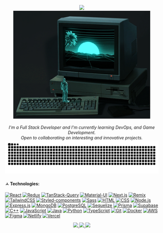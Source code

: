 <div align="center">

  <!-- Typing-svg (Hello World) -->
  <div>
    <a href="https://git.io/typing-svg">
      <img src="https://readme-typing-svg.demolab.com?font=Fira+Code&pause=1000&color=197670&&width=435&lines=console.log(%22Hello%2C+World%22);フロー状態!&center=true&size=**25**"/>
    </a>
  </div>

  <!-- GIF -->
<div> <img src="assets/cybergeometry.gif" width="450px"> </div>

  <!-- for beauty -->
  <br>

<i>
I'm a Full Stack Developer and I'm currently learning DevOps, and Game Development.<br>
Open to collaborating on interesting and innovative projects.<br>
</i>

 <!-- Snake Code Contribution Map -->
  <picture>
    <source media="(prefers-color-scheme: dark)" srcset="https://raw.githubusercontent.com/Shaclight69/Shaclight69/output/github-contribution-grid-snake-dark.svg" />
    <source media="(prefers-color-scheme: light)" srcset="https://raw.githubusercontent.com/Shaclight69/Shaclight69/output/github-contribution-grid-snake.svg" />
    <img alt="github-snake" src="https://raw.githubusercontent.com/Shaclight69/Shaclight69/output/github-contribution-grid-snake-dark.svg" />
  </picture>
</div>

#### ㅅ Technologies:

[![React](https://img.shields.io/badge/react-black?style=for-the-badge&logo=react)](https://github.com/Shaclight69)
[![Redux](https://img.shields.io/badge/redux-black?style=for-the-badge&logo=redux&logoColor=764abc)](https://github.com/Shaclight69)
[![TanStack-Query](https://img.shields.io/badge/tanstack--query-black?style=for-the-badge&logo=reactquery)](https://github.com/Shaclight69)
[![Material-UI](https://img.shields.io/badge/mui-black?style=for-the-badge&logo=mui)](https://github.com/Shaclight69)
[![Next.js](https://img.shields.io/badge/next.js-black?style=for-the-badge&logo=next.js)](https://github.com/Shaclight69)
[![Remix](https://img.shields.io/badge/remix-black?style=for-the-badge&logo=remix)](https://github.com/Shaclight69)
[![TailwindCSS](https://img.shields.io/badge/tailwind%20CSS-black?style=for-the-badge&logo=tailwind%20CSS)](https://github.com/Shaclight69)
[![Styled-components](https://img.shields.io/badge/styled--components-black?style=for-the-badge&logo=styled-components)](https://github.com/Shaclight69)
[![Sass](https://img.shields.io/badge/sass-black?style=for-the-badge&logo=sass)](https://github.com/Shaclight69)
[![HTML](https://img.shields.io/badge/html-black?style=for-the-badge&logo=html5)](https://github.com/Shaclight69)
[![CSS](https://img.shields.io/badge/css-black?style=for-the-badge&logo=css3&logoColor=0277bd)](https://github.com/Shaclight69)
[![Node.js](https://img.shields.io/badge/node.js-black?style=for-the-badge&logo=node.js)](https://github.com/Shaclight69)
[![Express.js](https://img.shields.io/badge/Express-000?logo=express&logoColor=fff&style=for-the-badge)](https://github.com/Shaclight69)
[![MongoDB](https://img.shields.io/badge/mongodb-black?style=for-the-badge&logo=mongodb)](https://github.com/Shaclight69)
[![PostgreSQL](https://img.shields.io/badge/postgresql-black?style=for-the-badge&logo=postgresql)](https://github.com/Shaclight69)
[![Sequelize](https://img.shields.io/badge/sequelize-black?style=for-the-badge&logo=sequelize)](https://github.com/Shaclight69)
[![Prisma](https://img.shields.io/badge/prisma-black?style=for-the-badge&logo=prisma)](https://github.com/Shaclight69)
[![Supabase](https://img.shields.io/badge/supabase-black?style=for-the-badge&logo=supabase)](https://github.com/Shaclight69)
[![C++](https://img.shields.io/badge/c++-black?style=for-the-badge&logo=cplusplus&logoColor=659bd3)](https://github.com/Shaclight69)
[![JavaScript](https://img.shields.io/badge/javascript-black?style=for-the-badge&logo=javascript)](https://github.com/Shaclight69)
[![Java](https://img.shields.io/badge/java-black?style=for-the-badge&logo=openjdk&logoColor=f58219)](https://github.com/Shaclight69)
[![Python](https://img.shields.io/badge/python-black?style=for-the-badge&logo=python)](https://github.com/Shaclight69)
[![TypeScript](https://img.shields.io/badge/typescript-black?style=for-the-badge&logo=typescript)](https://github.com/Shaclight69)
[![Git](https://img.shields.io/badge/git-black?style=for-the-badge&logo=git)](https://github.com/Shaclight69)
[![Docker](https://img.shields.io/badge/docker-black?style=for-the-badge&logo=docker)](https://github.com/Shaclight69)
[![AWS](https://img.shields.io/badge/aws-black?style=for-the-badge&logo=amazon-web-services)](https://github.com/Shaclight69)
[![Figma](https://img.shields.io/badge/figma-black?style=for-the-badge&logo=figma)](https://github.com/Shaclight69)
[![Netlify](https://img.shields.io/badge/netlify-black?style=for-the-badge&logo=netlify)](https://github.com/Shaclight69)
[![Vercel](https://img.shields.io/badge/vercel-black?style=for-the-badge&logo=vercel)](https://github.com/Shaclight69)

 <!-- Github Stats -->

<div align="center">
  <a href="https://github.com/Shaclight69">
    <img src="http://github-profile-summary-cards.vercel.app/api/cards/profile-details?username=Shaclight69&theme=gotham" />
  </a>
  <a href="https://github.com/Shaclight69">
    <img src="https://github-readme-streak-stats.herokuapp.com/?user=Shaclight69&hide_border=true&card_width=338&theme=gotham" />
  </a>
  <a href="https://github.com/Shaclight69">
    <img src="http://github-profile-summary-cards.vercel.app/api/cards/stats?username=Shaclight69&theme=gotham" />
  </a>
</div>
